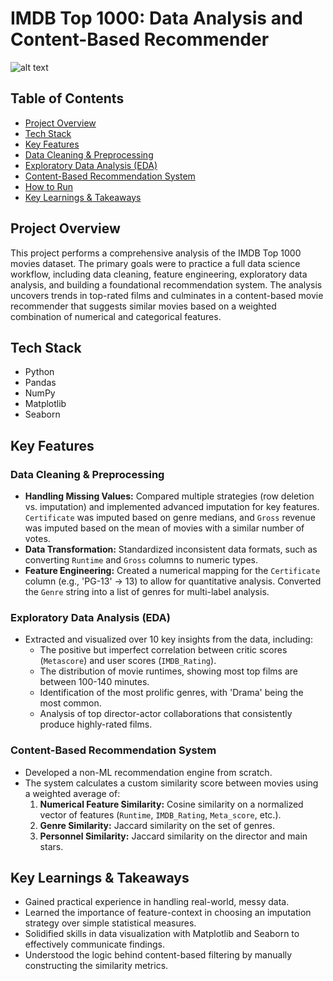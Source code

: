 # IMDB Top 1000: Data Analysis and Content-Based Recommender

![alt text](https://imgur.com/a/w7ddoEM "Correlation Matrix for Numeric Features")

## Table of Contents
* [Project Overview](#project-overview)
* [Tech Stack](#tech-stack)
* [Key Features](#key-features)
* [Data Cleaning & Preprocessing](#data-cleaning--preprocessing)
* [Exploratory Data Analysis (EDA)](#exploratory-data-analysis-eda)
* [Content-Based Recommendation System](#content-based-recommendation-system)
* [How to Run](#how-to-run)
* [Key Learnings & Takeaways](#key-learnings--takeaways)

## Project Overview

This project performs a comprehensive analysis of the IMDB Top 1000 movies dataset. The primary goals were to practice a full data science workflow, including data cleaning, feature engineering, exploratory data analysis, and building a foundational recommendation system. The analysis uncovers trends in top-rated films and culminates in a content-based movie recommender that suggests similar movies based on a weighted combination of numerical and categorical features.

## Tech Stack
- Python
- Pandas
- NumPy
- Matplotlib
- Seaborn

## Key Features

### Data Cleaning & Preprocessing
- **Handling Missing Values:** Compared multiple strategies (row deletion vs. imputation) and implemented advanced imputation for key features. `Certificate` was imputed based on genre medians, and `Gross` revenue was imputed based on the mean of movies with a similar number of votes.
- **Data Transformation:** Standardized inconsistent data formats, such as converting `Runtime` and `Gross` columns to numeric types.
- **Feature Engineering:** Created a numerical mapping for the `Certificate` column (e.g., 'PG-13' -> 13) to allow for quantitative analysis. Converted the `Genre` string into a list of genres for multi-label analysis.

### Exploratory Data Analysis (EDA)
- Extracted and visualized over 10 key insights from the data, including:
  - The positive but imperfect correlation between critic scores (`Metascore`) and user scores (`IMDB_Rating`).
  - The distribution of movie runtimes, showing most top films are between 100-140 minutes.
  - Identification of the most prolific genres, with 'Drama' being the most common.
  - Analysis of top director-actor collaborations that consistently produce highly-rated films.

### Content-Based Recommendation System
- Developed a non-ML recommendation engine from scratch.
- The system calculates a custom similarity score between movies using a weighted average of:
  1.  **Numerical Feature Similarity:** Cosine similarity on a normalized vector of features (`Runtime`, `IMDB_Rating`, `Meta_score`, etc.).
  2.  **Genre Similarity:** Jaccard similarity on the set of genres.
  3.  **Personnel Similarity:** Jaccard similarity on the director and main stars.

## Key Learnings & Takeaways
- Gained practical experience in handling real-world, messy data.
- Learned the importance of feature-context in choosing an imputation strategy over simple statistical measures.
- Solidified skills in data visualization with Matplotlib and Seaborn to effectively communicate findings.
- Understood the logic behind content-based filtering by manually constructing the similarity metrics.